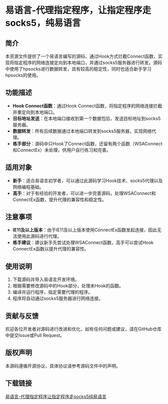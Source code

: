 # 易语言-代理指定程序，让指定程序走socks5，纯易语言

## 简介
本资源文件提供了一个易语言编写的源码，通过Hook方式拦截Connect函数，实现将指定程序的网络连接定向到本地端口，并通过socks5服务器进行转发。源码中使用了hpsocks进行数据转发，具有较高的稳定性，同时也适合新手学习hpsocks的使用。

## 功能描述
- **Hook Connect函数**：通过Hook Connect函数，将指定程序的网络连接拦截并重定向到本地端口。
- **目标地址发送**：在本地端口接收到第一个数据包后，发送目标地址到socks5服务器。
- **数据转发**：所有后续数据通过本地端口转发到socks5服务器，实现网络代理。
- **练手部分**：源码中只Hook了Connect函数，还留有两个函数（WSAConnect和ConnectEx）未处理，供用户自行练习和完善。

## 适用对象
- **新手**：适合易语言初学者，可以通过此源码学习Hook技术、socks5代理以及网络编程基础。
- **高手**：对于有经验的开发者，可以进一步完善源码，处理WSAConnect和ConnectEx函数，提升代理的兼容性和稳定性。

## 注意事项
- **IE11及以上版本**：由于IE11及以上版本使用ConnectEx函数发起连接，因此无法使用此源码进行代理。
- **练手建议**：建议新手先尝试处理WSAConnect函数，高手可以尝试Hook ConnectEx函数以提升代理的兼容性。

## 使用说明
1. 下载源码并导入易语言开发环境。
2. 根据需要修改源码中的Hook部分，处理未Hook的函数。
3. 编译并运行程序，指定需要代理的程序。
4. 程序将自动通过socks5服务器进行网络连接。

## 贡献与反馈
欢迎各位开发者对源码进行改进和优化，如有任何问题或建议，请在GitHub仓库中提交Issue或Pull Request。

## 版权声明
本源码遵循开源协议，具体协议请参考源码文件中的声明。

## 下载链接

[易语言-代理指定程序让指定程序走socks5纯易语言](https://pan.quark.cn/s/a068d22ed25f)
